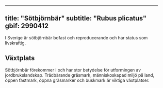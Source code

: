 
---
title: "Sötbjörnbär"
subtitle: "Rubus plicatus"
gbif: 2990412
---

I Sverige är sötbjörnbär bofast och reproducerande och har status som livskraftig.

## Växtplats

Sötbjörnbär förekommer i och har stor betydelse för utformingen av jordbrukslandskap. Trädbärande gräsmark, människoskapad miljö på land, öppen fastmark, öppna gräsmarker och buskmark är viktiga växtplatser.
  